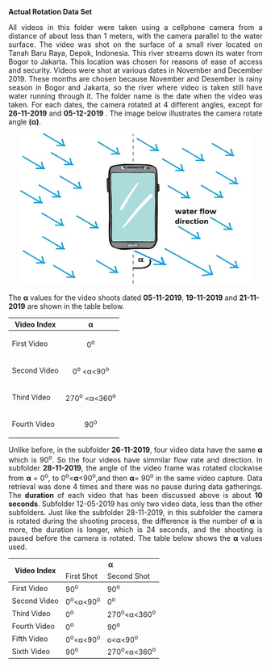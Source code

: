 <b> Actual Rotation Data Set </b>
<p align="justify">
All videos in this folder were taken using a cellphone camera from a distance of about less than 1 meters, with the camera parallel to
the water surface. The video was shot  on the surface of a small river located on Tanah Baru Raya, Depok, Indonesia. This river streams down its water from Bogor to  Jakarta.  This location was chosen for reasons of ease of access and security. Videos were shot at various dates in November and December 2019. These months are chosen because November and Desember is rainy season in Bogor and Jakarta,  so  the  river  where  video is taken still have water running through it. The folder name is the date when the video was taken.
For each dates, the camera rotated at 4 different angles, except for <b>26-11-2019</b> and <b> 05-12-2019 </b>. The image below illustrates the camera rotate angle <b>(&alpha;)</b>.
 </p>

<p align="center">
  <img width="460" height="300" src="https://github.com/BenSirenden/Open-Channel-Water-Flow-Video/blob/main/images/water%20direction.jpg">
</p>

<p>
 The <b>&alpha;</b> values for the video shoots dated <b>05-11-2019</b>, <b>19-11-2019</b> and <b>21-11-2019</b> are shown in the table below.
</p>
 
 <table align="center">
  <thead>
    <tr>
       <th><b>Video Index</b></th>
       <th><b>&alpha;</b></th>
     </tr>
  </thead>
 <tbody>
  <tr>
    <td class="tg-0pky">First Video</td>
    <td class="tg-0pky"><p align="center"> 0<sup>o</sup> </p></td>
  </tr>
  <tr>
    <td class="tg-0pky">Second Video</td>
   <td class="tg-0pky"><p align="center"> 0<sup>o</sup> <&alpha;<90<sup>o</sup> </p></td>
  </tr>
  <tr>
    <td class="tg-0pky">Third Video</td>
    <td class="tg-c3ow"><p align="center">270<sup>o</sup> <&alpha;<360<sup>o</sup></p></td>
  </tr>
  <tr>
    <td class="tg-0pky">Fourth Video</td>
    <td class="tg-c3ow"><p align="center">90<sup>o</sup></p></td>
  </tr>
 </tbody>
 </table>
 
 
<p align="justify">
Unlike before, in the subfolder <b>26-11-2019</b>, four video data have the same <b>&alpha;</b> which is 90<sup>o</sup>. So the four videos have simmilar flow rate and direction. In subfolder <b>28-11-2019</b>, the angle of the video frame was rotated clockwise from <b>α</b> = 0<sup>o</sup>, to 0<sup>o</sup><<b>α</b><90<sup>o</sup>,and then <b>α</b>= 90<sup>o</sup> in the same video capture. Data retrieval  was  done  4  times and there was no pause during data gatherings. The <b>duration</b> of each video that has been discussed above is about <b>10 seconds</b>. Subfolder 12-05-2019 has only two video data, less than the other subfolders. Just like the subfolder 28-11-2019, in this subfolder the camera is rotated during the shooting process, the difference is the number of <b>α</b> is more, the duration is longer, which is 24 seconds, and the shooting is paused before the camera is rotated. The table below shows the <b>α</b> values used.
 </p>
 
<table align="center">
<thead>
  <tr>
    <th class="tg-c3ow" rowspan="2">Video Index</th>
    <th class="tg-c3ow" colspan="2">&alpha;</th>
  </tr>
  <tr>
    <td class="tg-c3ow">First Shot</td>
    <td class="tg-c3ow">Second Shot</td>
  </tr>
</thead>
<tbody>
  <tr>
    <td class="tg-0pky">First Video</td>
    <td class="tg-c3ow">90<sup>o</sup></td>
    <td class="tg-c3ow">90<sup>o</sup></td>
  </tr>
  <tr>
    <td class="tg-0pky">Second Video</td>
    <td class="tg-c3ow">0<sup>o</sup><&alpha;<90<sup>o</sup></td>
    <td class="tg-c3ow">0<sup>o</sup></td>
  </tr>
  <tr>
    <td class="tg-0pky">Third Video</td>
    <td class="tg-c3ow">0<sup>o</sup></td>
    <td class="tg-c3ow">270<sup>o</sup><&alpha;<360<sup>o</sup></td>
  </tr>
  <tr>
    <td class="tg-0pky">Fourth Video</td>
    <td class="tg-c3ow">0<sup>o</sup></td>
    <td class="tg-c3ow">90<sup>o</sup></td>
  </tr>
  <tr>
    <td class="tg-0lax">Fifth Video</td>
    <td class="tg-baqh">0<sup>o</sup><&alpha;<90<sup>o</sup></td>
    <td class="tg-baqh"0<sup>o</sup><&alpha;<90<sup>o</sup></td>
  </tr>
  <tr>
    <td class="tg-0lax">Sixth Video</td>
    <td class="tg-baqh">90<sup>o</sup></td>
    <td class="tg-baqh">270<sup>o</sup><&alpha;<360<sup>o</sup></td>
  </tr>
</tbody>
</table>
